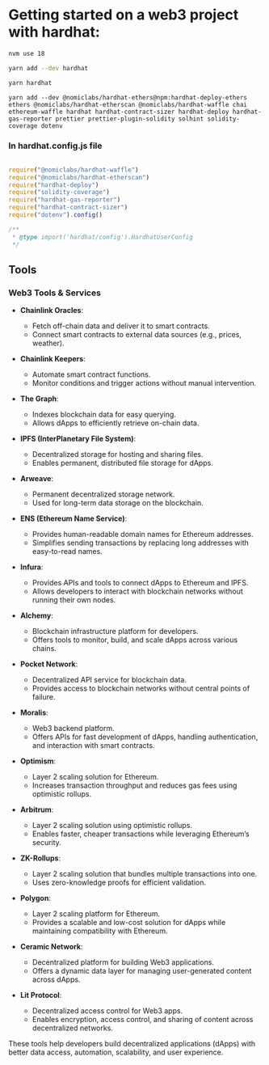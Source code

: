 # Getting started on a web3 project with hardhat:

```Bash
nvm use 18

```
```Bash
yarn add --dev hardhat
```
```Bash
yarn hardhat

```
```
yarn add --dev @nomiclabs/hardhat-ethers@npm:hardhat-deploy-ethers ethers @nomiclabs/hardhat-etherscan @nomiclabs/hardhat-waffle chai ethereum-waffle hardhat hardhat-contract-sizer hardhat-deploy hardhat-gas-reporter prettier prettier-plugin-solidity solhint solidity-coverage dotenv
```

### In hardhat.config.js file

```javascript

require("@nomiclabs/hardhat-waffle")
require("@nomiclabs/hardhat-etherscan")
require("hardhat-deploy")
require("solidity-coverage")
require("hardhat-gas-reporter")
require("hardhat-contract-sizer")
require("dotenv").config()

/**
 * @type import('hardhat/config').HardhatUserConfig
 */
```

## Tools
### Web3 Tools & Services

- **Chainlink Oracles**:  
  - Fetch off-chain data and deliver it to smart contracts.
  - Connect smart contracts to external data sources (e.g., prices, weather).

- **Chainlink Keepers**:  
  - Automate smart contract functions.
  - Monitor conditions and trigger actions without manual intervention.

- **The Graph**:  
  - Indexes blockchain data for easy querying.
  - Allows dApps to efficiently retrieve on-chain data.

- **IPFS (InterPlanetary File System)**:  
  - Decentralized storage for hosting and sharing files.
  - Enables permanent, distributed file storage for dApps.

- **Arweave**:  
  - Permanent decentralized storage network.
  - Used for long-term data storage on the blockchain.

- **ENS (Ethereum Name Service)**:  
  - Provides human-readable domain names for Ethereum addresses.
  - Simplifies sending transactions by replacing long addresses with easy-to-read names.

- **Infura**:  
  - Provides APIs and tools to connect dApps to Ethereum and IPFS.
  - Allows developers to interact with blockchain networks without running their own nodes.

- **Alchemy**:  
  - Blockchain infrastructure platform for developers.
  - Offers tools to monitor, build, and scale dApps across various chains.

- **Pocket Network**:  
  - Decentralized API service for blockchain data.
  - Provides access to blockchain networks without central points of failure.

- **Moralis**:  
  - Web3 backend platform.
  - Offers APIs for fast development of dApps, handling authentication, and interaction with smart contracts.

- **Optimism**:  
  - Layer 2 scaling solution for Ethereum.
  - Increases transaction throughput and reduces gas fees using optimistic rollups.

- **Arbitrum**:  
  - Layer 2 scaling solution using optimistic rollups.
  - Enables faster, cheaper transactions while leveraging Ethereum’s security.

- **ZK-Rollups**:  
  - Layer 2 scaling solution that bundles multiple transactions into one.
  - Uses zero-knowledge proofs for efficient validation.

- **Polygon**:  
  - Layer 2 scaling platform for Ethereum.
  - Provides a scalable and low-cost solution for dApps while maintaining compatibility with Ethereum.

- **Ceramic Network**:  
  - Decentralized platform for building Web3 applications.
  - Offers a dynamic data layer for managing user-generated content across dApps.

- **Lit Protocol**:  
  - Decentralized access control for Web3 apps.
  - Enables encryption, access control, and sharing of content across decentralized networks.

These tools help developers build decentralized applications (dApps) with better data access, automation, scalability, and user experience.

